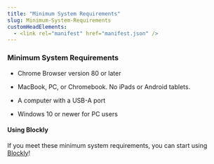 ```yaml
---
title: "Minimum System Requirements"
slug: Minimum-System-Requirements
customHeadElements:
  - <link rel="manifest" href="manifest.json" />
---
```


### Minimum System Requirements
- Chrome Browser version 80 or later

- MacBook, PC, or Chromebook. No iPads or Android tablets.

- A computer with a USB-A port

- Windows 10 or newer for PC users

#### Using Blockly

If you meet these minimum system requirements, you can start using <a target="_blank" href="https://codrone.robolink.com/edu/blockly/">Blockly</a>!